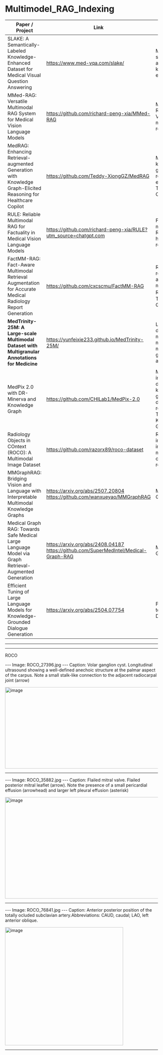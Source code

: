 # Multimodel_RAG_Indexing

| Paper / Project | Link | Keywords | Conference |
| --- | --- | --- |---|
| SLAKE: A Semantically-Labeled Knowledge-Enhanced Dataset for Medical Visual Question Answering | https://www.med-vqa.com/slake/ | Medical VQA, semantic annotation, knowledge-enhanced | ISBI 2021 |
| MMed-RAG: Versatile Multimodal RAG System for Medical Vision Language Models | https://github.com/richard-peng-xia/MMed-RAG | Multimodal RAG, medical VLM, cross-modal retrieval | ICLR 2025 |
| MedRAG: Enhancing Retrieval-augmented Generation with Knowledge Graph-Elicited Reasoning for Healthcare Copilot | https://github.com/Teddy-XiongGZ/MedRAG | Medical RAG, knowledge graph reasoning, explainability, Text Modality Only | WWW 2025 |
| RULE: Reliable Multimodal RAG for Factuality in Medical Vision Language Models | https://github.com/richard-peng-xia/RULE?utm_source=chatgpt.com | Factuality, multimodal RAG, hallucination reduction | EMNLP 2024 |
| FactMM-RAG: Fact-Aware Multimodal Retrieval Augmentation for Accurate Medical Radiology Report Generation | https://github.com/cxcscmu/FactMM-RAG | Radiology report, fact-aware, multimodal RAG， Textual Graph | NAACL 2025 |
| **MedTrinity-25M: A Large-scale Multimodal Dataset with Multigranular Annotations for Medicine** | https://yunfeixie233.github.io/MedTrinity-25M/ | Large-scale dataset, multimodal medical data, multi-granular annotation | ICLR 2025 |
| MedPix 2.0 with DR-Minerva and Knowledge Graph | https://github.com/CHILab1/MedPix-2.0 | Medical image database, knowledge graph, diagnostic retrieval, Textual Knowledge Graph | Arxiv |
| Radiology Objects in COntext (ROCO): A Multimodal Image Dataset | https://github.com/razorx89/roco-dataset | Radiology images, image-text matching, cross-modal retrieval | Arxiv |
| MMGraphRAG: Bridging Vision and Language with Interpretable Multimodal Knowledge Graphs | https://arxiv.org/abs/2507.20804 https://github.com/wanxueyao/MMGraphRAG | Multimodal Graph RAG | Arxiv |
| Medical Graph RAG: Towards Safe Medical Large Language Model via Graph Retrieval-Augmented Generation | https://arxiv.org/abs/2408.04187 https://github.com/SuperMedIntel/Medical-Graph-RAG | Medical Graph RAG | ACL 2025 |
| Efficient Tuning of Large Language Models for Knowledge-Grounded Dialogue Generation | https://arxiv.org/abs/2504.07754 | PubMed-QA to PubMed-Dialog | Arxiv |

-----------------------

----------

ROCO 

--- Image: ROCO_27396.jpg ---
Caption:  Volar ganglion cyst. Longitudinal ultrasound showing a well-defined anechoic structure at the palmar aspect of the carpus. Note a small stalk-like connection to the adjacent radiocarpal joint (arrow)

<img width="515" height="268" alt="image" src="https://github.com/user-attachments/assets/38c2babe-d5a7-4c37-93db-57ce413f3801" />

----------
--- Image: ROCO_35882.jpg ---
Caption:  Flailed mitral valve. Flailed posterior mitral leaflet (arrow). Note the presence of a small pericardial effusion (arrowhead) and larger left pleural effusion (asterisk)

<img width="515" height="334" alt="image" src="https://github.com/user-attachments/assets/a5883ad6-0b04-4247-ab41-c6ffe3b8d927" />

----------
--- Image: ROCO_76841.jpg ---
Caption:  Anterior posterior position of the totally ocluded subclavian artery.Abbreviations: CAUD, caudal; LAO, left anterior oblique.

<img width="389" height="389" alt="image" src="https://github.com/user-attachments/assets/3a981e65-a514-47e5-a1c4-571ef405903f" />

----------
